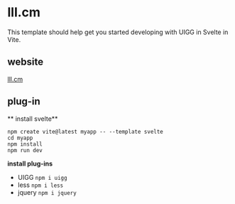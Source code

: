 # lll.cm

This template should help get you started developing with UIGG in Svelte in Vite.

## website

[lll.cm](https://lll.cm/)

## plug-in

** install svelte**

```
npm create vite@latest myapp -- --template svelte
cd myapp
npm install
npm run dev

```

**install plug-ins**

- UIGG `npm i uigg`
- less `npm i less`
- jquery `npm i jquery`
